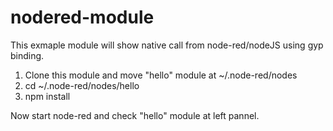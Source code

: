 # nodered-module

This exmaple module will show native call from node-red/nodeJS using gyp binding.

1. Clone this module and move "hello" module at ~/.node-red/nodes
2. cd ~/.node-red/nodes/hello
3. npm install

Now start node-red and check "hello" module at left pannel.
